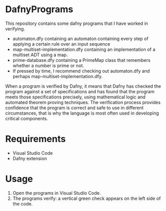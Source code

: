 # DafnyPrograms
This repository contains some dafny programs that I have worked in verifying. 
* automaton.dfy containing an automaton containing every step of applying a certain rule over an input sequence
* map-multiset-implementation.dfy containing an implementation of a multiset ADT using a map.
* prime-database.dfy containing a PrimeMap class that remembers whether a number is prime or not.
* If pressed by time, I recommend checking out automaton.dfy and perhaps map-multiset-implementation.dfy.

When a program is verified by Dafny, it means that Dafny has checked the program against a set of specifications and has found that the program meets those specifications precisely, using mathematical logic and automated theorem proving techniques. The verification process provides confidence that the program is correct and safe to use in different circumstances, that is why the language is most often used in developing critical components.

# Requirements
* Visual Studio Code
* Dafny extension

# Usage
1. Open the programs in Visual Studio Code.
2. The programs verify: a vertical green check appears on the left side of the code.
